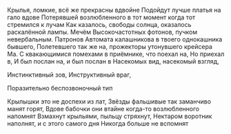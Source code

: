 Крылья, ломкие, всё же прекрасны вдвойне
Подойдут лучше платья на гало вдове
Потерявшей возлюбленного в тот момент когда тот стремился к лучам
Как казалось, свободы солнца, оказалось раскалённой лампы. Мечём
Высокочастотных фотонов, пучком невербальным. Патронов
Автомата калашникова в твоего однокашника бывшего,
Полетевшего так же на, прожекторы утонувшего крейсера Ма.
С квакающимися помехами  в приёмнике, что поехал на, 
Но приехал в, И был послан на, и был послан в
Насекомых вид, насекомый взгляд,


Инстинктивный зов, 
Инструктивный враг,

Поразительно беспозвоночный тип



Крылышки это не доспехи из лат,
Звёзды фальшивые так заманчиво манят горят,
Вдове бабочки они втайне когда-то возлюбленного напомнят
Взмахнут крыльями, пыльцу стряхнут,
Нектаром воротник наполнят, и с этого самого дня
Никогда больше не вспомнят
